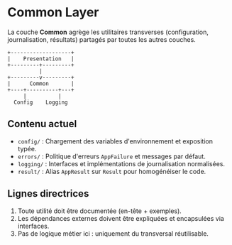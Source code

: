 <!--
Fichier : lib/common/README.md
Rôle : Documenter la couche Common partagée et ses conventions.
Dépendances : S'appuie sur les utilitaires transverses décrits dans ce dossier.
Exemple d'usage : Lire avant d'ajouter une nouvelle utilité partagée.
-->

# Common Layer

La couche **Common** agrège les utilitaires transverses (configuration, journalisation, résultats) partagés par toutes les autres couches.

```
+-------------------+
|    Presentation   |
+---------+---------+
          |
+---------v---------+
|      Common       |
+----+----------+---+
     |          |
  Config    Logging
```

## Contenu actuel
- `config/` : Chargement des variables d'environnement et exposition typée.
- `errors/` : Politique d'erreurs `AppFailure` et messages par défaut.
- `logging/` : Interfaces et implémentations de journalisation normalisées.
- `result/` : Alias `AppResult` sur `Result` pour homogénéiser le code.

## Lignes directrices
1. Toute utilité doit être documentée (en-tête + exemples).
2. Les dépendances externes doivent être expliquées et encapsulées via interfaces.
3. Pas de logique métier ici : uniquement du transversal réutilisable.

